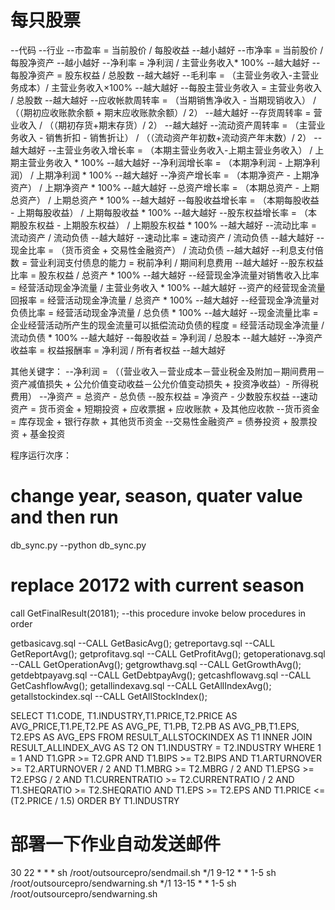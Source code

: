 # 每只股票
--代码
--行业
--市盈率 = 当前股价 / 每股收益  --越小越好
--市净率 = 当前股价 / 每股净资产  --越小越好
--净利率 = 净利润 / 主营业务收入* 100%  --越大越好
--每股净资产 =  股东权益 / 总股数 --越大越好
--毛利率 = （主营业务收入-主营业务成本）/ 主营业务收入×100% --越大越好
--每股主营业务收入 = 主营业务收入 / 总股数 --越大越好
--应收帐款周转率 = （当期销售净收入 - 当期现销收入） / （（期初应收账款余额 + 期末应收账款余额）/ 2） --越大越好
--存货周转率 = 营业收入 / （（期初存货+期末存货）/ 2） --越大越好
--流动资产周转率 = （主营业务收入 - 销售折扣 - 销售折让） / （（流动资产年初数+流动资产年末数）/ 2） --越大越好
--主营业务收入增长率 = （本期主营业务收入-上期主营业务收入） / 上期主营业务收入 * 100%  --越大越好
--净利润增长率  = （本期净利润 - 上期净利润） / 上期净利润 * 100% --越大越好
--净资产增长率 = （本期净资产 - 上期净资产） / 上期净资产 * 100% --越大越好
--总资产增长率 = （本期总资产 - 上期总资产） / 上期总资产 * 100% --越大越好
--每股收益增长率 = （本期每股收益 - 上期每股收益） / 上期每股收益 * 100% --越大越好
--股东权益增长率 = （本期股东权益 - 上期股东权益） / 上期股东权益 * 100% --越大越好
--流动比率 = 流动资产 / 流动负债  --越大越好
--速动比率 = 速动资产 / 流动负债  --越大越好
--现金比率 = （货币资金 + 交易性金融资产） / 流动负债  --越大越好
--利息支付倍数 = 营业利润支付债息的能力 = 税前净利 / 期间利息费用  --越大越好
--股东权益比率 = 股东权益 / 总资产 * 100%   --越大越好
--经营现金净流量对销售收入比率 = 经营活动现金净流量 / 主营业务收入 * 100%  --越大越好
--资产的经营现金流量回报率 = 经营活动现金净流量 / 总资产 * 100%  --越大越好
--经营现金净流量对负债比率 = 经营活动现金净流量 / 总负债 * 100%  --越大越好
--现金流量比率 = 企业经营活动所产生的现金流量可以抵偿流动负债的程度 = 经营活动现金净流量 / 流动负债 * 100%  --越大越好
--每股收益 = 净利润 / 总股本  --越大越好
--净资产收益率 = 权益报酬率 = 净利润 / 所有者权益  --越大越好





其他关键字：
--净利润 = （（营业收入－营业成本－营业税金及附加－期间费用－资产减值损失 + 公允价值变动收益－公允价值变动损失 + 投资净收益）- 所得税费用）
--净资产 = 总资产 - 总负债
--股东权益 = 净资产 - 少数股东权益
--速动资产 = 货币资金 + 短期投资 + 应收票据 + 应收账款 + 及其他应收款
--货币资金 = 库存现金 + 银行存款 + 其他货币资金
--交易性金融资产 = 债券投资 + 股票投资 + 基金投资




程序运行次序：
# change year, season, quater value and then run
db_sync.py  --python db_sync.py

# replace 20172 with current season
call GetFinalResult(20181); --this procedure invoke below procedures in order

getbasicavg.sql  --CALL GetBasicAvg();
getreportavg.sql  --CALL GetReportAvg();
getprofitavg.sql  --CALL GetProfitAvg();
getoperationavg.sql  --CALL GetOperationAvg();
getgrowthavg.sql  --CALL GetGrowthAvg();
getdebtpayavg.sql --CALL GetDebtpayAvg();
getcashflowavg.sql  --CALL GetCashflowAvg();
getallindexavg.sql  --CALL GetAllIndexAvg();
getallstockindex.sql  --CALL GetAllStockIndex();

SELECT T1.CODE, T1.INDUSTRY,T1.PRICE,T2.PRICE AS AVG_PRICE,T1.PE,T2.PE AS AVG_PE, T1.PB, T2.PB AS AVG_PB,T1.EPS, T2.EPS AS AVG_EPS FROM RESULT_ALLSTOCKINDEX AS T1
INNER JOIN RESULT_ALLINDEX_AVG AS T2
ON T1.INDUSTRY = T2.INDUSTRY
WHERE 1 = 1
AND T1.GPR >= T2.GPR
AND T1.BIPS >= T2.BIPS
AND T1.ARTURNOVER >= T2.ARTURNOVER / 2
AND T1.MBRG >= T2.MBRG / 2
AND T1.EPSG >= T2.EPSG / 2
AND T1.CURRENTRATIO >= T2.CURRENTRATIO / 2
AND T1.SHEQRATIO >= T2.SHEQRATIO
AND T1.EPS >= T2.EPS
AND T1.PRICE <= (T2.PRICE / 1.5)
ORDER BY T1.INDUSTRY




# 部署一下作业自动发送邮件
30 22 * * * sh /root/outsourcepro/sendmail.sh
*/1 9-12 * * 1-5 sh /root/outsourcepro/sendwarning.sh
*/1 13-15 * * 1-5 sh /root/outsourcepro/sendwarning.sh

